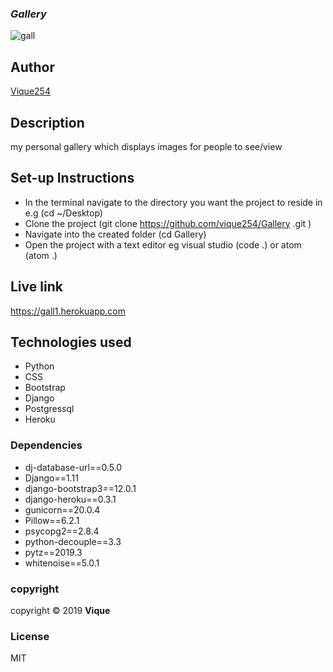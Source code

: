 ### ***Gallery***
![gall](https://cdn.pixabay.com/photo/2017/11/12/22/50/human-2944064_960_720.jpg)

## Author
[Vique254](https://github.com/vique254)

## Description
my personal gallery which displays images for people to see/view

## Set-up Instructions
* In the terminal navigate to the directory you want the project to reside in e.g (cd ~/Desktop)
* Clone the project (git clone https://github.com/vique254/Gallery .git )
* Navigate into the created folder (cd Gallery)
* Open the project with a text editor eg visual studio (code .) or atom (atom .)

## Live link
https://gall1.herokuapp.com

## Technologies used
* Python
* CSS
* Bootstrap
* Django
* Postgressql
* Heroku
### Dependencies
* dj-database-url==0.5.0
* Django==1.11
* django-bootstrap3==12.0.1
* django-heroku==0.3.1
* gunicorn==20.0.4
* Pillow==6.2.1
* psycopg2==2.8.4
* python-decouple==3.3
* pytz==2019.3
* whitenoise==5.0.1

###  copyright
copyright &copy; 2019  **Vique**
### License
MIT
